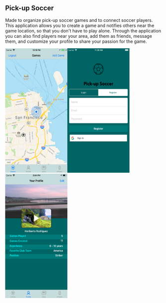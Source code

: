 ## Pick-up Soccer

Made to organize pick-up soccer games and to connect soccer players. This application allows you to create a game and notifies others near the game location, so that you don't have to play alone. Through the application you can also find players near your area, add them as friends, message them, and customize your profile to share your passion for the game.

<img src="https://github.com/hrodri02/soccer_app/blob/master/screenshots/LoginVC.png" alt="home screen" width="200" height="400"/>
<img src="https://github.com/hrodri02/soccer_app/blob/master/screenshots/GamesVC.png" alt="map screen" width="200" height="400" style="float:left"/>
<img src="https://github.com/hrodri02/soccer_app/blob/master/screenshots/ProfileVC.png" alt="map screen" width="200" height="400" style="float:left"/>
